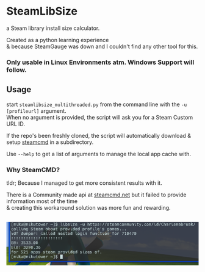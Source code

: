 # SteamLibSize
a Steam library install size calculator.

Created as a python learning experience \
 & because SteamGauge was down and I couldn't find any other tool for this.
 
 ### Only usable in Linux Environments atm. Windows Support will follow.
 
 ## Usage
 
 start `steamlibsize_multithreaded.py` from the command line with the `-u [profileurl]` argument. \
When no argument is provided, the script will ask you for a Steam Custom URL ID.
 
 If the repo's been freshly cloned, the script will automatically download & setup [steamcmd](https://developer.valvesoftware.com/wiki/SteamCMD) in a subdirectory.
 
 Use `--help` to get a list of arguments to manage the local app cache with.

### Why SteamCMD?
tldr; Because I managed to get more consistent results with it.

There is a Community made api at [steamcmd.net](https://www.steamcmd.net) but it failed to provide information most of the time \
& creating this workaround solution was more fun and rewarding.
##
![demo](https://github.com/39sdev/steamlibsize/blob/main/demo.png?raw=true)
